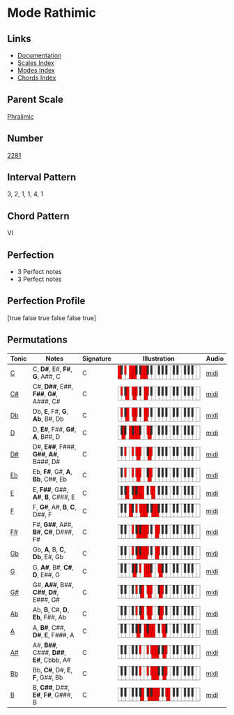 # Mode Rathimic

## Links

- [Documentation](README.md)
- [Scales Index](Scales.md)
- [Modes Index](Modes.md)
- [Chords Index](Chords.md)

## Parent Scale

[Phralimic](ScalePhralimic.md)

## Number

[2281](https://ianring.com/musictheory/scales/2281)

## Interval Pattern

3, 2, 1, 1, 4, 1

## Chord Pattern

VI

## Perfection

- 3 Perfect notes
- 3 Perfect notes

## Perfection Profile

[true false true false false true]

## Permutations

| Tonic | Notes | Signature | Illustration | Audio |
|-------|-------|-----------|--------------|-------|
| [C](ModeCNaturalRathimic.md) | C, **D#**, E#, **F#**, **G**, A##, C | C | ![CNaturalRathimic](ModeCNaturalRathimic.png) | [midi](https://github.com/edipermadi/music/blob/main/docs/ModeCNaturalRathimic.mid?raw=true) |
| [C#](ModeCSharpRathimic.md) | C#, **D##**, E##, **F##**, **G#**, A###, C# | C | ![CSharpRathimic](ModeCSharpRathimic.png) | [midi](https://github.com/edipermadi/music/blob/main/docs/ModeCSharpRathimic.mid?raw=true) |
| [Db](ModeDFlatRathimic.md) | Db, **E**, F#, **G**, **Ab**, B#, Db | C | ![DFlatRathimic](ModeDFlatRathimic.png) | [midi](https://github.com/edipermadi/music/blob/main/docs/ModeDFlatRathimic.mid?raw=true) |
| [D](ModeDNaturalRathimic.md) | D, **E#**, F##, **G#**, **A**, B##, D | C | ![DNaturalRathimic](ModeDNaturalRathimic.png) | [midi](https://github.com/edipermadi/music/blob/main/docs/ModeDNaturalRathimic.mid?raw=true) |
| [D#](ModeDSharpRathimic.md) | D#, **E##**, F###, **G##**, **A#**, B###, D# | C | ![DSharpRathimic](ModeDSharpRathimic.png) | [midi](https://github.com/edipermadi/music/blob/main/docs/ModeDSharpRathimic.mid?raw=true) |
| [Eb](ModeEFlatRathimic.md) | Eb, **F#**, G#, **A**, **Bb**, C##, Eb | C | ![EFlatRathimic](ModeEFlatRathimic.png) | [midi](https://github.com/edipermadi/music/blob/main/docs/ModeEFlatRathimic.mid?raw=true) |
| [E](ModeENaturalRathimic.md) | E, **F##**, G##, **A#**, **B**, C###, E | C | ![ENaturalRathimic](ModeENaturalRathimic.png) | [midi](https://github.com/edipermadi/music/blob/main/docs/ModeENaturalRathimic.mid?raw=true) |
| [F](ModeFNaturalRathimic.md) | F, **G#**, A#, **B**, **C**, D##, F | C | ![FNaturalRathimic](ModeFNaturalRathimic.png) | [midi](https://github.com/edipermadi/music/blob/main/docs/ModeFNaturalRathimic.mid?raw=true) |
| [F#](ModeFSharpRathimic.md) | F#, **G##**, A##, **B#**, **C#**, D###, F# | C | ![FSharpRathimic](ModeFSharpRathimic.png) | [midi](https://github.com/edipermadi/music/blob/main/docs/ModeFSharpRathimic.mid?raw=true) |
| [Gb](ModeGFlatRathimic.md) | Gb, **A**, B, **C**, **Db**, E#, Gb | C | ![GFlatRathimic](ModeGFlatRathimic.png) | [midi](https://github.com/edipermadi/music/blob/main/docs/ModeGFlatRathimic.mid?raw=true) |
| [G](ModeGNaturalRathimic.md) | G, **A#**, B#, **C#**, **D**, E##, G | C | ![GNaturalRathimic](ModeGNaturalRathimic.png) | [midi](https://github.com/edipermadi/music/blob/main/docs/ModeGNaturalRathimic.mid?raw=true) |
| [G#](ModeGSharpRathimic.md) | G#, **A##**, B##, **C##**, **D#**, E###, G# | C | ![GSharpRathimic](ModeGSharpRathimic.png) | [midi](https://github.com/edipermadi/music/blob/main/docs/ModeGSharpRathimic.mid?raw=true) |
| [Ab](ModeAFlatRathimic.md) | Ab, **B**, C#, **D**, **Eb**, F##, Ab | C | ![AFlatRathimic](ModeAFlatRathimic.png) | [midi](https://github.com/edipermadi/music/blob/main/docs/ModeAFlatRathimic.mid?raw=true) |
| [A](ModeANaturalRathimic.md) | A, **B#**, C##, **D#**, **E**, F###, A | C | ![ANaturalRathimic](ModeANaturalRathimic.png) | [midi](https://github.com/edipermadi/music/blob/main/docs/ModeANaturalRathimic.mid?raw=true) |
| [A#](ModeASharpRathimic.md) | A#, **B##**, C###, **D##**, **E#**, Cbbb, A# | C | ![ASharpRathimic](ModeASharpRathimic.png) | [midi](https://github.com/edipermadi/music/blob/main/docs/ModeASharpRathimic.mid?raw=true) |
| [Bb](ModeBFlatRathimic.md) | Bb, **C#**, D#, **E**, **F**, G##, Bb | C | ![BFlatRathimic](ModeBFlatRathimic.png) | [midi](https://github.com/edipermadi/music/blob/main/docs/ModeBFlatRathimic.mid?raw=true) |
| [B](ModeBNaturalRathimic.md) | B, **C##**, D##, **E#**, **F#**, G###, B | C | ![BNaturalRathimic](ModeBNaturalRathimic.png) | [midi](https://github.com/edipermadi/music/blob/main/docs/ModeBNaturalRathimic.mid?raw=true) |
